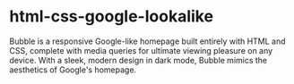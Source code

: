 # html-css-google-lookalike
Bubble is a responsive Google-like homepage built entirely with HTML and CSS, complete with media queries for ultimate viewing pleasure on any device. With a sleek, modern design in dark mode, Bubble mimics the aesthetics of Google's homepage.
